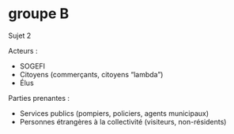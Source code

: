 # groupe B
Sujet 2

Acteurs :
- SOGEFI
- Citoyens (commerçants, citoyens “lambda”)
- Élus

Parties prenantes :
- Services publics (pompiers, policiers, agents municipaux)
- Personnes étrangères à la collectivité (visiteurs, non-résidents)
